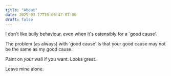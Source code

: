 ```yaml
---
title: "About"
date: 2025-03-17T15:05:47-07:00
draft: false
---
```



I don't like bully behaviour, even when it's ostensibly for a `good cause'.

The problem (as always) with `good cause' is that your good cause may not
be the same as my good cause.

Paint on _your_ wall if you want. Looks great.

Leave mine alone.

